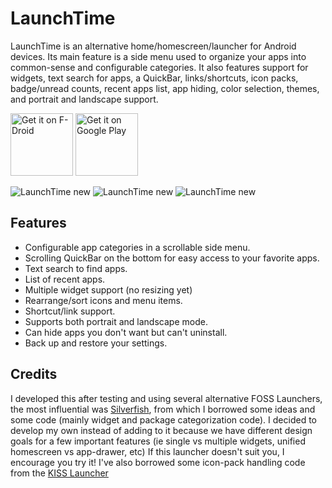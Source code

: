 LaunchTime
=========

LaunchTime is an alternative home/homescreen/launcher for Android devices. Its main feature is a
side menu used to organize your apps into common-sense and configurable categories. It also
features support for widgets, text search for apps, a QuickBar, links/shortcuts, icon packs,
badge/unread counts, recent apps list, app hiding, color selection, themes, and portrait and
landscape support.

<a href="https://f-droid.org/packages/com.quaap.launchtime/" target="_blank">
<img src="https://f-droid.org/badge/get-it-on.png" alt="Get it on F-Droid" height="100"/></a>
<a href="https://play.google.com/store/apps/details?id=com.quaap.launchtime_official" target="_blank">
<img src="https://play.google.com/intl/en_us/badges/images/generic/en-play-badge.png" alt="Get it on Google Play" height="100"/></a>

![LaunchTime new](https://quaap.com/D/media/sc1.jpg) 
![LaunchTime new](https://quaap.com/D/media/sc2.jpg) 
![LaunchTime new](https://quaap.com/D/media/sc3.jpg)

Features
----------
* Configurable app categories in a scrollable side menu.
* Scrolling QuickBar on the bottom for easy access to your favorite apps.
* Text search to find apps.
* List of recent apps.
* Multiple widget support (no resizing yet)
* Rearrange/sort icons and menu items.
* Shortcut/link support.
* Supports both portrait and landscape mode.
* Can hide apps you don't want but can't uninstall.
* Back up and restore your settings.


Credits
--------
I developed this after testing and using several alternative FOSS Launchers, the most influential
was [Silverfish](https://github.com/stanipintjuk/Silverfish), from which I borrowed some ideas and 
some code (mainly widget and package categorization code).  I decided to develop my own instead 
of adding to it because we have different design goals for a few important features (ie single vs 
multiple widgets, unified homescreen vs app-drawer, etc)  If this launcher doesn't suit you, I 
encourage you try it!  I've also borrowed some icon-pack handling code from the 
[KISS Launcher](https://github.com/Neamar/KISS)
